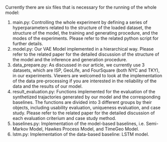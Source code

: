 Currently there are six files that is necessary for the running of the whole model:

1. main.py: Controlling the whole experiment by defining a series of hyperparameters related to the structure of the loaded dataset, the structure of the model, the training and generating procedure, and the modes of the experiments. Please refer to the related python script for further details.
2. model.py: Our VAE Model implemented in a hierarchical way. Please refer to the related paper for the detailed discussion of the structure of the model and the inference and generation procedure. 
3. data_prepare.py: As discussed in our article, we currently use 3 datasets, which are ISP, GeoLife, and FourSquare (both NYC and TKY), in our experiments. Viewers are welcomed to look at the implementation of the data pre-processing if you are interested in the reliability of the data and the results of our model.
4. result_evaluation.py: Functions implemented for the evaluation of the synthetized trajactories generated by our model and the corresponding baselines. The functions are divided into 3 different groups by their objects, including usability evaluation, uniqueness evaluation, and case study. Please refer to the related paper for the detailed discussion of each evaluation criterium and case study method.
5. baselines.py: Implementation of the model-based baselines, i.e. Semi-Markov Model, Hawkes Process Model, and TimeGeo Model. 
6. lstm.py: Implementation of the data-based baseline: LSTM model. 
